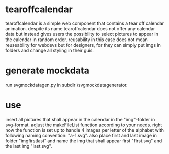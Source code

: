 # tearoffcalendar
tearoffcalendar is a simple web component that contains a tear off calendar animation. despite its name tearoffcalendar does not offer any calendar data but instead gives users the possibility to select pictures to appear in the calendar in random order. reusability in this case does not mean reuseability for webdevs but for designers, for they can simply put imgs in folders and change all styling in their guis.

# generate mockdata
run svgmockdatagen.py in subdir \svgmockdatagenerator.

# use
insert all pictures that shall appear in the calendar in the "img"-folder in svg-format. adjust the makeFileList function according to your needs. right now the function is set up to handle 4 images per letter of the alphabet with following naming convention: "a-1.svg".
also place first and last image in folder "imgfirstlast" and name the img that shall appear first "first.svg" and the last img "last.svg".